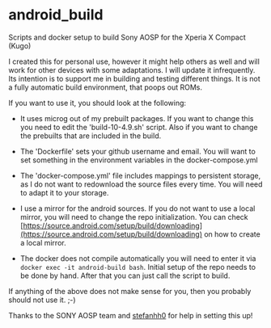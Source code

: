 # android_build
Scripts and docker setup to build Sony AOSP for the Xperia X Compact (Kugo)

I created this for personal use, however it might help others as well and will work for other devices with some adaptations. I will update it infrequently.
Its intention is to support me in building and testing different things. It is not a fully automatic build environment, that poops out ROMs.

If you want to use it, you should look at the following:

* It uses microg out of my prebuilt packages. If you want to change this you need to edit the 'build-10-4.9.sh' script. Also if you want to change the prebuilts that are included in the build.

* The 'Dockerfile' sets your github username and email. You will want to set something in the environment variables in the docker-compose.yml

* The 'docker-compose.yml' file includes mappings to persistent storage, as I do not want to redownload the source files every time. You will need to adapt it to your storage.

* I use a mirror for the android sources. If you do not want to use a local mirror, you will need to change the repo initialization. You can check [https://source.android.com/setup/build/downloading](https://source.android.com/setup/build/downloading) on how to create a local mirror.

* The docker does not compile automatically you will need to enter it via ```docker exec -it android-build bash```. Initial setup of the repo needs to be done by hand. After that you can just call the script to build.

If anything of the above does not make sense for you, then you probably should not use it. ;-)

Thanks to the SONY AOSP team and [stefanhh0](https://github.com/stefanhh0) for help in setting this up!
